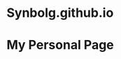 # Synbolg.github.io
<!DOCTYPE HTML>
<html>
  <h1>My Personal Page</h1>
  <main>
    
  </main>
</html>
